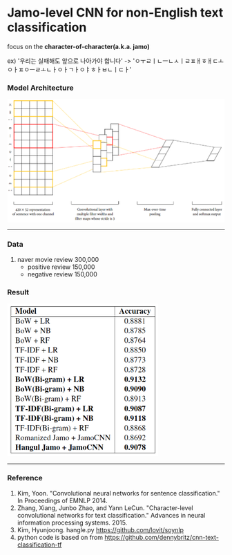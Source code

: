 # Jamo-level CNN for non-English text classification

focus on the **character-of-character(a.k.a. jamo)**

ex) '우리는 실패해도 앞으로 나아가야 합니다' -> 'ㅇㅜㄹㅣㄴㅡㄴㅅㅣㄹㅍㅐㅎㅐㄷㅗㅇㅏㅍㅇㅡㄹㅗㄴㅏㅇㅏㄱㅏㅇㅑㅎㅏㅂㄴㅣㄷㅏ'

### Model Architecture

<img src="./paper/figure/jamocnn.png">

---

### Data
1. naver movie review 300,000
   * positive review 150,000
   * negative review 150,000

### Result

<img src="./paper/figure/jamocnn_result.png" width="350">

---

### Reference

1. Kim, Yoon. "Convolutional neural networks for sentence classification." In Proceedings of EMNLP 2014.
2. Zhang, Xiang, Junbo Zhao, and Yann LeCun. "Character-level convolutional networks for text classification." Advances in neural information processing systems. 2015.
3. Kim, Hyunjoong. hangle.py https://github.com/lovit/soynlp
4. python code is based on from https://github.com/dennybritz/cnn-text-classification-tf
